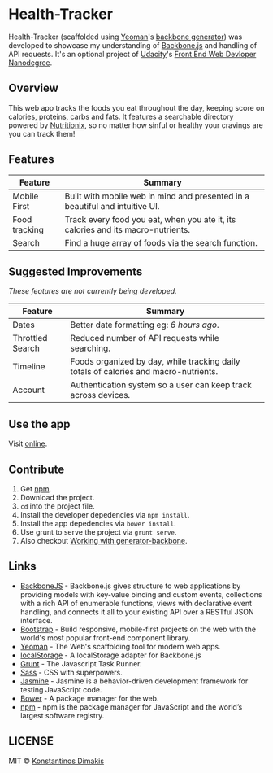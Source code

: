 # Health-Tracker

Health-Tracker (scaffolded using [Yeoman](http://yeoman.io/)'s [backbone generator](https://github.com/yeoman/generator-backbone)) was developed to showcase my understanding of [Backbone.js](http://backbonejs.org/) and handling of API requests. It's an optional project of [Udacity](https://www.udacity.com/)'s [Front End Web Devloper Nanodegree](https://www.udacity.com/course/front-end-web-developer-nanodegree--nd001).

## Overview

This web app tracks the foods you eat throughout the day, keeping score on calories, proteins, carbs and fats. It features a searchable directory powered by [Nutritionix](https://www.nutritionix.com/), so no matter how sinful or healthy your cravings are you can track them! 

## Features

| Feature                                | Summary                                                                                                                                                                                                                                                     |
|----------------------------------------|-------------------------------------------------------------------------------------------------------------------------------------------------------------------------------------------------------------------------------------------------------------|
| Mobile First | Built with mobile web in mind and presented in a beautiful and intuitive UI. |
| Food tracking | Track every food you eat, when you ate it, its calories and its macro-nutrients. |
| Search | Find a huge array of foods via the search function. |

## Suggested Improvements

_These features are not currently being developed._

| Feature                                | Summary                                                                                                                                                                                                                                                     |
|----------------------------------------|-------------------------------------------------------------------------------------------------------------------------------------------------------------------------------------------------------------------------------------------------------------|
| Dates | Better date formatting eg: _6 hours ago_. |
| Throttled Search | Reduced number of API requests while searching. |
| Timeline | Foods organized by day, while tracking daily totals of calories and macro-nutrients. |
| Account | Authentication system so a user can keep track across devices. |

## Use the app

Visit [online](https://konstantinosdimakis.github.io/Health-Tracker/dist/).

## Contribute

1. Get [npm](https://www.npmjs.com/).
2. Download the project.
3. `cd` into the project file.
4. Install the developer depedencies via `npm install`.
5. Install the app depedencies via `bower install`.
6. Use grunt to serve the project via `grunt serve`.
7. Also checkout [Working with generator-backbone](https://github.com/yeoman/generator-backbone#generators).

## Links

* [BackboneJS](http://backbonejs.org/) - Backbone.js gives structure to web applications by providing models with key-value binding and custom events, collections with a rich API of enumerable functions, views with declarative event handling, and connects it all to your existing API over a RESTful JSON interface.
* [Bootstrap](http://getbootstrap.com/) - Build responsive, mobile-first projects on the web with the world's most popular front-end component library.
* [Yeoman](http://yeoman.io/) - The Web's scaffolding tool for modern web apps.
* [localStorage](https://github.com/jeromegn/Backbone.localStorage) - A localStorage adapter for Backbone.js 
* [Grunt](https://gruntjs.com/) - The Javascript Task Runner.
* [Sass](http://sass-lang.com/) - CSS with superpowers.
* [Jasmine](https://jasmine.github.io/) - Jasmine is a behavior-driven development framework for testing JavaScript code.
* [Bower](https://bower.io/) - A package manager for the web.
* [npm](https://www.npmjs.com/) - npm is the package manager for JavaScript and the world’s largest software registry.

## LICENSE
MIT © [Konstantinos Dimakis](https://github.com/KonstantinosDimakis)
